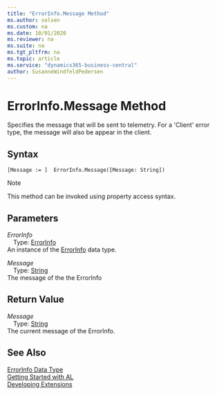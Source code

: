 ```yaml
---
title: "ErrorInfo.Message Method"
ms.author: solsen
ms.custom: na
ms.date: 10/01/2020
ms.reviewer: na
ms.suite: na
ms.tgt_pltfrm: na
ms.topic: article
ms.service: "dynamics365-business-central"
author: SusanneWindfeldPedersen
---
```

[//]: # (START>DO_NOT_EDIT)
[//]: # (IMPORTANT:Do not edit any of the content between here and the END>DO_NOT_EDIT.)
[//]: # (Any modifications should be made in the .xml files in the ModernDev repo.)
# ErrorInfo.Message Method
Specifies the message that will be sent to telemetry. For a 'Client' error type, the message will also be appear in the client.


## Syntax
```
[Message := ]  ErrorInfo.Message([Message: String])
```
> [!NOTE]  
> This method can be invoked using property access syntax.  
## Parameters
*ErrorInfo*  
&emsp;Type: [ErrorInfo](errorinfo-data-type.md)  
An instance of the [ErrorInfo](errorinfo-data-type.md) data type.  

*Message*  
&emsp;Type: [String](../string/string-data-type.md)  
The message of the the ErrorInfo  


## Return Value
*Message*  
&emsp;Type: [String](../string/string-data-type.md)  
The current message of the ErrorInfo.  


[//]: # (IMPORTANT: END>DO_NOT_EDIT)
## See Also
[ErrorInfo Data Type](errorinfo-data-type.md)  
[Getting Started with AL](../../devenv-get-started.md)  
[Developing Extensions](../../devenv-dev-overview.md)